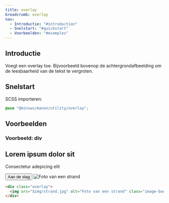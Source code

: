 ```yaml
---
title: overlay
breadcrumb: overlay
nav:
  - Introductie: "#introduction"
  - Snelstart: "#quickstart"
  - Voorbeelden: "#examples"
---
```


<h2 id="introduction">Introductie</h2>

Voegt een overlay toe. Bijvoorbeeld bovenop de achtergrondafbeelding om de leesbaarheid van de tekst te vergroten.

<h2 id="quickstart">Snelstart</h2>

SCSS importeren:

```scss
@use "@minvws/manon/utility/overlay";
```

<h2 id="examples">Voorbeelden</h2>

### Voorbeeld: div

<section id="introduction">
  <div class="content-wrapper">
    <h1 class="page-title heading-l">Lorem ipsum dolor sit</h1>
    <p>Consectetur adepicing elit</p>
    <button>Aan de slag</button>
    <span class="overlay"></span>
    <img src="$img/strand.jpg" alt="Foto van een strand" class="image-background">
  </div>
</section>


```html
<div class="overlay">
  <img src="$img/strand.jpg" alt="Foto van een strand" class="image-background" />
</div>
```
